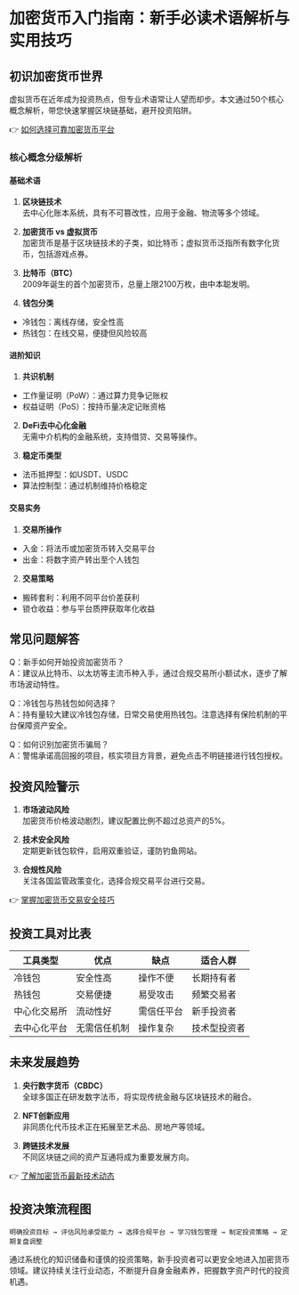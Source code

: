# 加密货币入门指南：新手必读术语解析与实用技巧

## 初识加密货币世界

虚拟货币在近年成为投资热点，但专业术语常让人望而却步。本文通过50个核心概念解析，带您快速掌握区块链基础，避开投资陷阱。

👉 [如何选择可靠加密货币平台](https://bit.ly/okx_welcome)

### 核心概念分级解析

#### 基础术语
1. **区块链技术**  
去中心化账本系统，具有不可篡改性，应用于金融、物流等多个领域。

2. **加密货币 vs 虚拟货币**  
加密货币是基于区块链技术的子类，如比特币；虚拟货币泛指所有数字化货币，包括游戏点券。

3. **比特币（BTC）**  
2009年诞生的首个加密货币，总量上限2100万枚，由中本聪发明。

4. **钱包分类**  
- 冷钱包：离线存储，安全性高  
- 热钱包：在线交易，便捷但风险较高

#### 进阶知识
1. **共识机制**  
- 工作量证明（PoW）：通过算力竞争记账权  
- 权益证明（PoS）：按持币量决定记账资格

2. **DeFi去中心化金融**  
无需中介机构的金融系统，支持借贷、交易等操作。

3. **稳定币类型**  
- 法币抵押型：如USDT、USDC  
- 算法控制型：通过机制维持价格稳定

#### 交易实务
1. **交易所操作**  
- 入金：将法币或加密货币转入交易平台  
- 出金：将数字资产转出至个人钱包

2. **交易策略**  
- 搬砖套利：利用不同平台价差获利  
- 锁仓收益：参与平台质押获取年化收益

## 常见问题解答

Q：新手如何开始投资加密货币？  
A：建议从比特币、以太坊等主流币种入手，通过合规交易所小额试水，逐步了解市场波动特性。

Q：冷钱包与热钱包如何选择？  
A：持有量较大建议冷钱包存储，日常交易使用热钱包。注意选择有保险机制的平台保障资产安全。

Q：如何识别加密货币骗局？  
A：警惕承诺高回报的项目，核实项目方背景，避免点击不明链接进行钱包授权。

## 投资风险警示

1. **市场波动风险**  
加密货币价格波动剧烈，建议配置比例不超过总资产的5%。

2. **技术安全风险**  
定期更新钱包软件，启用双重验证，谨防钓鱼网站。

3. **合规性风险**  
关注各国监管政策变化，选择合规交易平台进行交易。

👉 [掌握加密货币交易安全技巧](https://bit.ly/okx_welcome)

## 投资工具对比表

| 工具类型    | 优点                | 缺点                | 适合人群         |
|-------------|---------------------|---------------------|------------------|
| 冷钱包      | 安全性高            | 操作不便            | 长期持有者       |
| 热钱包      | 交易便捷            | 易受攻击            | 频繁交易者       |
| 中心化交易所| 流动性好            | 需信任平台          | 新手投资者       |
| 去中心化平台| 无需信任机制        | 操作复杂            | 技术型投资者     |

## 未来发展趋势

1. **央行数字货币（CBDC）**  
全球多国正在研发数字法币，将实现传统金融与区块链技术的融合。

2. **NFT创新应用**  
非同质化代币技术正在拓展至艺术品、房地产等领域。

3. **跨链技术发展**  
不同区块链之间的资产互通将成为重要发展方向。

👉 [了解加密货币最新技术动态](https://bit.ly/okx_welcome)

## 投资决策流程图

```
明确投资目标 → 评估风险承受能力 → 选择合规平台 → 学习钱包管理 → 制定投资策略 → 定期复盘调整
```

通过系统化的知识储备和谨慎的投资策略，新手投资者可以更安全地进入加密货币领域。建议持续关注行业动态，不断提升自身金融素养，把握数字资产时代的投资机遇。
